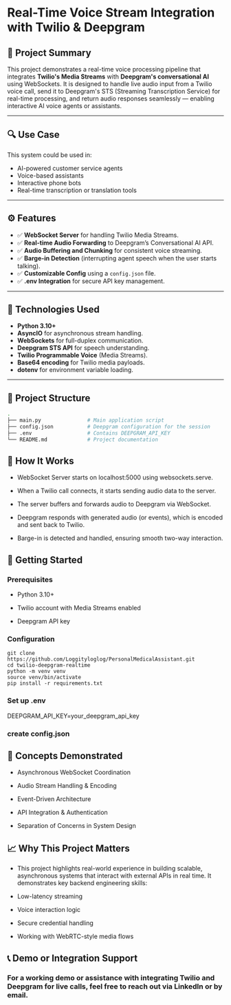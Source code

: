 # Real-Time Voice Stream Integration with Twilio & Deepgram

## 🧠 Project Summary

This project demonstrates a real-time voice processing pipeline that integrates **Twilio's Media Streams** with **Deepgram's conversational AI** using WebSockets. It is designed to handle live audio input from a Twilio voice call, send it to Deepgram's STS (Streaming Transcription Service) for real-time processing, and return audio responses seamlessly — enabling interactive AI voice agents or assistants.

---

## 🔍 Use Case

This system could be used in:
- AI-powered customer service agents
- Voice-based assistants
- Interactive phone bots
- Real-time transcription or translation tools

---

## ⚙️ Features

- ✅ **WebSocket Server** for handling Twilio Media Streams.
- ✅ **Real-time Audio Forwarding** to Deepgram’s Conversational AI API.
- ✅ **Audio Buffering and Chunking** for consistent voice streaming.
- ✅ **Barge-in Detection** (interrupting agent speech when the user starts talking).
- ✅ **Customizable Config** using a `config.json` file.
- ✅ **.env Integration** for secure API key management.

---

## 🧪 Technologies Used

- **Python 3.10+**
- **AsyncIO** for asynchronous stream handling.
- **WebSockets** for full-duplex communication.
- **Deepgram STS API** for speech understanding.
- **Twilio Programmable Voice** (Media Streams).
- **Base64 encoding** for Twilio media payloads.
- **dotenv** for environment variable loading.

---

## 🧩 Project Structure

```bash
.
├── main.py               # Main application script
├── config.json           # Deepgram configuration for the session
├── .env                  # Contains DEEPGRAM_API_KEY
└── README.md             # Project documentation
```

## 🚀 How It Works

- WebSocket Server starts on localhost:5000 using websockets.serve.

- When a Twilio call connects, it starts sending audio data to the server.

- The server buffers and forwards audio to Deepgram via WebSocket.

- Deepgram responds with generated audio (or events), which is encoded and sent back to Twilio.

- Barge-in is detected and handled, ensuring smooth two-way interaction.


## 🧰 Getting Started
### Prerequisites

- Python 3.10+

- Twilio account with Media Streams enabled

- Deepgram API key

### Configuration
```
git clone https://github.com/Loggityloglog/PersonalMedicalAssistant.git
cd twilio-deepgram-realtime
python -m venv venv
source venv/bin/activate
pip install -r requirements.txt
```
### Set up .env
DEEPGRAM_API_KEY=your_deepgram_api_key

### create config.json
## 🧠 Concepts Demonstrated

- Asynchronous WebSocket Coordination

- Audio Stream Handling & Encoding

- Event-Driven Architecture

- API Integration & Authentication

- Separation of Concerns in System Design


## 📈 Why This Project Matters

- This project highlights real-world experience in building scalable, asynchronous systems that interact with external APIs in real time. It demonstrates key backend engineering skills:

- Low-latency streaming

- Voice interaction logic

- Secure credential handling

- Working with WebRTC-style media flows


## 📞 Demo or Integration Support

### For a working demo or assistance with integrating Twilio and Deepgram for live calls, feel free to reach out via LinkedIn or by email.